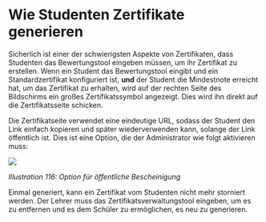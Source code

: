 # Wie Studenten Zertifikate generieren

Sicherlich ist einer der schwierigsten Aspekte von Zertifikaten, dass Studenten das Bewertungstool eingeben müssen, um ihr Zertifikat zu erstellen. Wenn ein Student das Bewertungstool eingibt und ein Standardzertifikat konfiguriert ist, **und** der Student die Mindestnote erreicht hat, um das Zertifikat zu erhalten, wird auf der rechten Seite des Bildschirms ein großes Zertifikatssymbol angezeigt. Dies wird ihn direkt auf die Zertifikatsseite schicken.

Die Zertifikatseite verwendet eine eindeutige URL, sodass der Student den Link einfach kopieren und später wiederverwenden kann, solange der Link öffentlich ist. Dies ist eine Option, die der Administrator wie folgt aktivieren muss:

![](../../.gitbook/assets/image12%20%282%29.png)

_Illustration 116: Option für öffentliche Bescheinigung_

Einmal generiert, kann ein Zertifikat vom Studenten nicht mehr storniert werden. Der Lehrer muss das Zertifikatsverwaltungstool eingeben, um es zu entfernen und es dem Schüler zu ermöglichen, es neu zu generieren.

